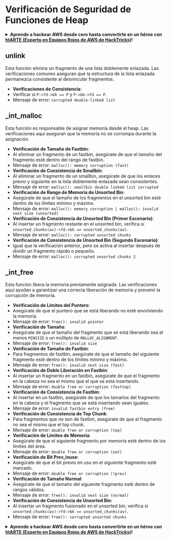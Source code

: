 # Verificación de Seguridad de Funciones de Heap

<details>

<summary><strong>Aprende a hackear AWS desde cero hasta convertirte en un héroe con</strong> <a href="https://training.hacktricks.xyz/courses/arte"><strong>htARTE (Experto en Equipos Rojos de AWS de HackTricks)</strong></a><strong>!</strong></summary>

Otras formas de apoyar a HackTricks:

* Si deseas ver tu **empresa anunciada en HackTricks** o **descargar HackTricks en PDF** ¡Consulta los [**PLANES DE SUSCRIPCIÓN**](https://github.com/sponsors/carlospolop)!
* Obtén la [**merchandising oficial de PEASS & HackTricks**](https://peass.creator-spring.com)
* Descubre [**La Familia PEASS**](https://opensea.io/collection/the-peass-family), nuestra colección exclusiva de [**NFTs**](https://opensea.io/collection/the-peass-family)
* **Únete al** 💬 [**grupo de Discord**](https://discord.gg/hRep4RUj7f) o al [**grupo de telegram**](https://t.me/peass) o **síguenos** en **Twitter** 🐦 [**@hacktricks\_live**](https://twitter.com/hacktricks\_live)**.**
* **Comparte tus trucos de hacking enviando PRs a los repositorios de** [**HackTricks**](https://github.com/carlospolop/hacktricks) y [**HackTricks Cloud**](https://github.com/carlospolop/hacktricks-cloud).

</details>

## unlink

Esta función elimina un fragmento de una lista doblemente enlazada. Las verificaciones comunes aseguran que la estructura de la lista enlazada permanezca consistente al desvincular fragmentos.

* **Verificaciones de Consistencia**:
* Verificar si `P->fd->bk == P` y `P->bk->fd == P`.
* Mensaje de error: `corrupted double-linked list`

## \_int\_malloc

Esta función es responsable de asignar memoria desde el heap. Las verificaciones aquí aseguran que la memoria no se corrompa durante la asignación.

* **Verificación de Tamaño de Fastbin**:
* Al eliminar un fragmento de un fastbin, asegúrate de que el tamaño del fragmento esté dentro del rango de fastbin.
* Mensaje de error: `malloc(): memory corruption (fast)`
* **Verificación de Consistencia de Smallbin**:
* Al eliminar un fragmento de un smallbin, asegúrate de que los enlaces previo y siguiente en la lista doblemente enlazada sean consistentes.
* Mensaje de error: `malloc(): smallbin double linked list corrupted`
* **Verificación de Rango de Memoria de Unsorted Bin**:
* Asegúrate de que el tamaño de los fragmentos en el unsorted bin esté dentro de los límites mínimo y máximo.
* Mensaje de error: `malloc(): memory corruption | malloc(): invalid next size (unsorted)`
* **Verificación de Consistencia de Unsorted Bin (Primer Escenario)**:
* Al insertar un fragmento restante en el unsorted bin, verifica si `unsorted_chunks(av)->fd->bk == unsorted_chunks(av)`.
* Mensaje de error: `malloc(): corrupted unsorted chunks`
* **Verificación de Consistencia de Unsorted Bin (Segundo Escenario)**:
* Igual que la verificación anterior, pero se activa al insertar después de dividir un fragmento rápido o pequeño.
* Mensaje de error: `malloc(): corrupted unsorted chunks 2`

## \_int\_free

Esta función libera la memoria previamente asignada. Las verificaciones aquí ayudan a garantizar una correcta liberación de memoria y prevenir la corrupción de memoria.

* **Verificación de Límites del Puntero**:
* Asegúrate de que el puntero que se está liberando no esté envolviendo la memoria.
* Mensaje de error: `free(): invalid pointer`
* **Verificación de Tamaño**:
* Asegúrate de que el tamaño del fragmento que se está liberando sea al menos `MINSIZE` o un múltiplo de `MALLOC_ALIGNMENT`.
* Mensaje de error: `free(): invalid size`
* **Verificación de Tamaño de Fastbin**:
* Para fragmentos de fastbin, asegúrate de que el tamaño del siguiente fragmento esté dentro de los límites mínimo y máximo.
* Mensaje de error: `free(): invalid next size (fast)`
* **Verificación de Doble Liberación en Fastbin**:
* Al insertar un fragmento en un fastbin, asegúrate de que el fragmento en la cabeza no sea el mismo que el que se está insertando.
* Mensaje de error: `double free or corruption (fasttop)`
* **Verificación de Consistencia de Fastbin**:
* Al insertar en un fastbin, asegúrate de que los tamaños del fragmento en la cabeza y el fragmento que se está insertando sean iguales.
* Mensaje de error: `invalid fastbin entry (free)`
* **Verificación de Consistencia de Top Chunk**:
* Para fragmentos que no son de fastbin, asegúrate de que el fragmento no sea el mismo que el top chunk.
* Mensaje de error: `double free or corruption (top)`
* **Verificación de Límites de Memoria**:
* Asegúrate de que el siguiente fragmento por memoria esté dentro de los límites del área.
* Mensaje de error: `double free or corruption (out)`
* **Verificación de Bit Prev\_inuse**:
* Asegúrate de que el bit previo en uso en el siguiente fragmento esté marcado.
* Mensaje de error: `double free or corruption (!prev)`
* **Verificación de Tamaño Normal**:
* Asegúrate de que el tamaño del siguiente fragmento esté dentro de rangos válidos.
* Mensaje de error: `free(): invalid next size (normal)`
* **Verificación de Consistencia de Unsorted Bin**:
* Al insertar un fragmento fusionado en el unsorted bin, verifica si `unsorted_chunks(av)->fd->bk == unsorted_chunks(av)`.
* Mensaje de error: `free(): corrupted unsorted chunks`

<details>

<summary><strong>Aprende a hackear AWS desde cero hasta convertirte en un héroe con</strong> <a href="https://training.hacktricks.xyz/courses/arte"><strong>htARTE (Experto en Equipos Rojos de AWS de HackTricks)</strong></a><strong>!</strong></summary>

Otras formas de apoyar a HackTricks:

* Si deseas ver tu **empresa anunciada en HackTricks** o **descargar HackTricks en PDF** ¡Consulta los [**PLANES DE SUSCRIPCIÓN**](https://github.com/sponsors/carlospolop)!
* Obtén la [**merchandising oficial de PEASS & HackTricks**](https://peass.creator-spring.com)
* Descubre [**La Familia PEASS**](https://opensea.io/collection/the-peass-family), nuestra colección exclusiva de [**NFTs**](https://opensea.io/collection/the-peass-family)
* **Únete al** 💬 [**grupo de Discord**](https://discord.gg/hRep4RUj7f) o al [**grupo de telegram**](https://t.me/peass) o **síguenos** en **Twitter** 🐦 [**@hacktricks\_live**](https://twitter.com/hacktricks\_live)**.**
* **Comparte tus trucos de hacking enviando PRs a los repositorios de** [**HackTricks**](https://github.com/carlospolop/hacktricks) y [**HackTricks Cloud**](https://github.com/carlospolop/hacktricks-cloud).

</details>
